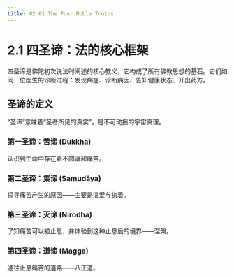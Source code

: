 ```yaml
---
title: 02 01 The Four Noble Truths
---
```


# 2.1 四圣谛：法的核心框架

四圣谛是佛陀初次说法时阐述的核心教义，它构成了所有佛教思想的基石。它们如同一位医生的诊断过程：发现病症、诊断病因、告知健康状态、开出药方。

## 圣谛的定义

“圣谛”意味着“圣者所见的真实”，是不可动摇的宇宙真理。

### 第一圣谛：苦谛 (Dukkha)

认识到生命中存在着不圆满和痛苦。

### 第二圣谛：集谛 (Samudāya)

探寻痛苦产生的原因——主要是渴爱与执着。

### 第三圣谛：灭谛 (Nirodha)

了知痛苦可以被止息，并体验到这种止息后的境界——涅槃。

### 第四圣谛：道谛 (Magga)

通往止息痛苦的道路——八正道。